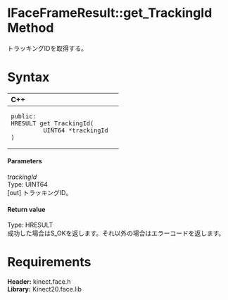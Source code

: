 IFaceFrameResult::get\_TrackingId Method  
========================================  

トラッキングIDを取得する。 <span id="syntaxSection"></span>

Syntax  
======  

<table>
<colgroup>
<col width="100%" />
</colgroup>
<thead>
<tr class="header">
<th align="left">C++</th>
</tr>
</thead>
<tbody>
<tr class="odd">
<td align="left"><pre><code>public:  
HRESULT get_TrackingId(  
         UINT64 *trackingId  
)</code></pre></td>
</tr>
</tbody>
</table>

<span id="ID4EG"></span>
#### Parameters  

*trackingId*    
Type: UINT64  
[out] トラッキングID。  

<span id="ID4EP"></span>
#### Return value  

Type: HRESULT  
成功した場合はS\_OKを返します。それ以外の場合はエラーコードを返します。  

<span id="requirements"></span>

Requirements  
============  

**Header:** kinect.face.h  
**Library:** Kinect20.face.lib  



<!--Please do not edit the data in the comment block below.-->
<!--
TOCTitle : get_TrackingId Method
RLTitle : IFaceFrameResult::get_TrackingId Method
KeywordK : get_TrackingId method
KeywordK : IFaceFrameResult::get_TrackingId method
KeywordF : IFaceFrameResult::get_TrackingId
KeywordF : get_TrackingId
KeywordF : Microsoft.Kinect.face.IFaceFrameResult.get_TrackingId(UINT64@)
KeywordA : M:Microsoft.Kinect.face.IFaceFrameResult.get_TrackingId(UINT64@)
AssetID : M:Microsoft.Kinect.face.IFaceFrameResult.get_TrackingId(UINT64@)
Locale : en-us
CommunityContent : 1
APIType : Managed
APILocation : 
APIName : Microsoft.Kinect.face.IFaceFrameResult::get_TrackingId
TargetOS : Windows
TopicType : kbSyntax
DevLang : C++
DocSet : K4Wv2
ProjType : K4Wv2Proj
Technology : Kinect for Windows
Product : Kinect for Windows SDK v2
productversion : 20
-->
